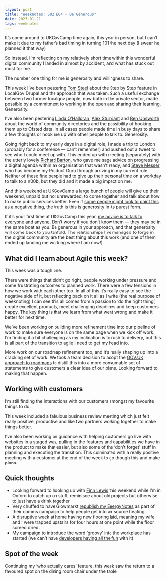 ```yaml
---
layout: post
title: "Weeknotes: S02 E04 - Be Generous"
date: 2023-01-21
tags: weeknotes
---
```


It’s come around to UKGovCamp time again, this year in person, but I can’t make it due to my father’s bad timing in turning 101 the next day (I swear he planned it that way)

So instead, I’m reflecting on my relatively short time within this wonderful digital community I landed in almost by accident, and what has stuck out most for me.

The number one thing for me is generosity and willingness to share.

This week I’ve been pestering [Tom Steel](https://twitter.com/tomsteel) about the Step by Step feature in LocalGov Drupal and the approach that was taken. Such a useful exchange between two former localgov people, now both in the private sector, made possible by a commitment to working in the open and sharing their learning. Generosity.

I’ve also been pestering [Linda O’Halloran](https://twitter.com/LindaSasta), [Alex Sturviant](https://twitter.com/alexsturtivant) and [Ben Unsworth](https://twitter.com/benunsworth) about the world of community directories and the possibility of hooking them up to Ofsted data. In all cases people made time in busy days to share a few thoughts or hook me up with other people to talk to. Generosity.

Going right back to my early days in a digital role, I made a trip to London (probably for a conference — can’t remember) and pushed out a tweet to see who I could meet up with. This ended up with meeting (separately) with the utterly lovely [Richard Barton](https://twitter.com/CIOPortfolio), who gave me sage advice on progressing a digital agenda within an organisation that wasn’t ready, and [Steve Messer](https://twitter.com/stevenjmesser) who has become my Product Guru through arriving in my current role. Neither of these fine people had to give up their personal time on a workday to talk to a n00b, but they did and it made a big impact on me.

And this weekend at UKGovCamp a large bunch of people will give up their weekend, unpaid but not unrewarded, to come together and talk about how to make public services better. Even if [some people might look to paint this as a negative thing](https://www.dailymail.co.uk/news/article-9914993/Woke-civil-servants-sneer-uneducated-voters-old-people-rise-fascism-UK.html), the truth is this is generosity in its purest form.

If it’s your first time at UKGovCamp this year, [my advice is to talk to everyone and anyone](/blog/2017/01/24/between-then-and-now). Don’t worry if you don’t know them — they may be in the same boat as you. Be generous in your approach, and that generosity will come back to you tenfold. The relationships I’ve managed to forge in the digital community are the best thing about this work (and one of them ended up landing me working where I am now!)

## What did I learn about Agile this week?

This week was a tough one.

There were things that didn’t go right, people working under pressure and some frustrating outcomes to planned work. There were a few tensions in how we work with each other too. In all of this it’s really easy to see the negative side of it, but reflecting back on it all as I write (the real purpose of weeknoting) I can see this all comes from a passion to ‘do the right thing’, create excellent products, meet challenging deadlines and keep customers happy. The key thing is that we learn from what went wrong and make it better for next time.

We’ve been working on building more refinement time into our pipeline of work to make sure everyone is on the same page when we kick off work. I’m finding it a bit challenging as my inclination is to rush to delivery, but this is all part of the transition to agile I need to get my head into.

More work on our roadmap refinement too, and it’s really shaping up into a cracking set of work. We took a team decision to adopt the [GOV.UK approach to roadmaps](https://www.gov.uk/roadmap) to distill this into a more consumable set of statements to give customers a clear idea of our plans. Looking forward to making that happen.

## Working with customers

I’m still finding the interactions with our customers amongst my favourite things to do.

This week included a fabulous business review meeting which just felt really positive, productive and like two partners working together to make things better.

I’ve also been working on guidance with helping customers go live with websites in a staged way, pulling in the features and capabilities we have in the product to make that easier, but also some of the ‘don’t forget’ stuff in planning and executing the transition. This culminated with a really positive meeting with a customer at the end of the week to go though this and make plans.

## Quick thoughts

*   Looking forward to hooking up with [Finn Lewis](https://opencode.uk/) this weekend while I’m in Oxford to catch up on stuff, reminisce about old projects but otherwise to just have a drink together
*   Very chuffed to have Glowmarkt [republish my EnergyNotes](https://www.glowmarkt.com/#/home/blog/energy-notes-the-practical-realities-of-a-heat-pump-installation) as part of their comms campaign to help people get into air source heating
*   A disruptive week at home having new flooring laid, meaning my wife and I were trapped upstairs for four hours at one point while the floor screed dried.
*   My campaign to introduce the word ‘groovy’ into the workplace has started (we can’t have [developers having all the fun](https://www.guru99.com/groovy-tutorial.html) with it)

## Spot of the week

Continuing my ‘who actually cares’ feature, this week saw the return to a favoured spot on the dining room chair under the table
